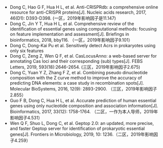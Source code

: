 * Dong C, Hao G F, Hua H L, et al. Anti-CRISPRdb: a comprehensive online resource for anti-CRISPR proteins[J]. Nucleic acids research, 2017, 46(D1): D393-D398. (一区，2019年影响因子是11.147)
* Dong C, Jin Y T, Hua H L, et al. Comprehensive review of the identification of essential genes using computational methods: focusing on feature implementation and assessment[J]. Briefings in bioinformatics, 2018, bby116. （一区，2019年影响因子9.101）
* Dong C, Dong-Kai Pu et al. Sensitively detect Acrs in prokaryotes using only six features
* Dong C, Zeng Z, Wen Q F, et al. CasLocusAnno: a web-based server for annotating Cas loci and their corresponding (sub) types[J]. FEBS Letters, 2019, 593(18):2646-2654. (三区，2019年影响因子2.675)
* Dong C, Yuan Y Z, Zhang F Z, et al. Combining pseudo dinucleotide composition with the Z curve method to improve the accuracy of predicting DNA elements: a case study in recombination spots[J]. Molecular BioSystems, 2016, 12(9): 2893-2900. （三区，2019年影响因子2.855）
* Guo F B, Dong C, Hua H L, et al. Accurate prediction of human essential genes using only nucleotide composition and association information[J]. Bioinformatics, 2017, 33(12): 1758-1764. （二区，一作为本人导师，2019年影响因子4.531）
* Wen Q F, Shuo L, Dong C, et al. Geptop 2.0: an updated, more precise, and faster Geptop server for identification of prokaryotic essential genes[J]. Frontiers in Microbiology, 2019, 10: 1236.（二区，2019年影响因子4.259）


